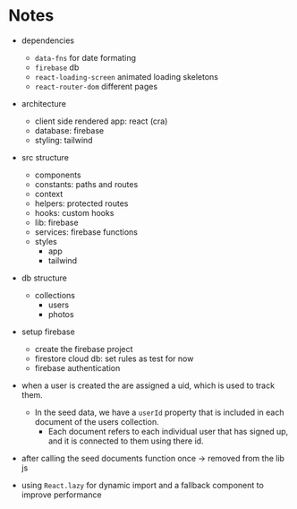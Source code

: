 # Notes

- dependencies

  - `data-fns` for date formating
  - `firebase` db
  - `react-loading-screen` animated loading skeletons
  - `react-router-dom` different pages

- architecture

  - client side rendered app: react (cra)
  - database: firebase
  - styling: tailwind

- src structure

  - components
  - constants: paths and routes
  - context
  - helpers: protected routes
  - hooks: custom hooks
  - lib: firebase
  - services: firebase functions
  - styles
    - app
    - tailwind

- db structure

  - collections
    - users
    - photos

- setup firebase

  - create the firebase project
  - firestore cloud db: set rules as test for now
  - firebase authentication

- when a user is created the are assigned a uid, which is used to track them.

  - In the seed data, we have a `userId` property that is included in each document of the users collection.
    - Each document refers to each individual user that has signed up, and it is connected to them using there id.

- after calling the seed documents function once -> removed from the lib js

- using `React.lazy` for dynamic import and a fallback component to improve performance
